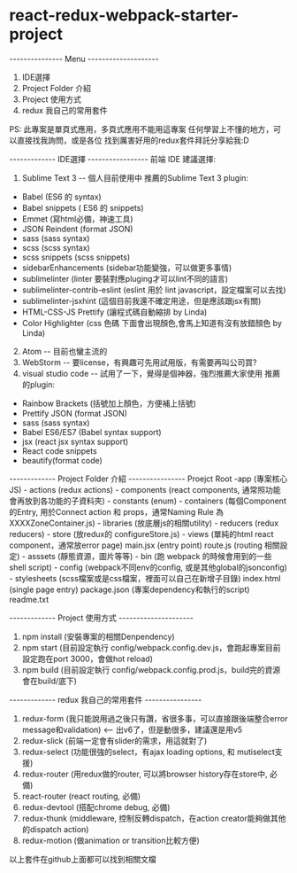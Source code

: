 # react-redux-webpack-starter-project

--------------- Menu --------------------
1. IDE選擇
2. Project Folder 介紹
3. Project 使用方式
4. redux 我自己的常用套件


PS: 此專案是單頁式應用，多頁式應用不能用這專案
任何學習上不懂的地方，可以直接找我詢問，或是各位
找到厲害好用的redux套件拜託分享給我:D


------------- IDE選擇 -----------------
前端 IDE 建議選擇:
1. Sublime Text 3  -- 個人目前使用中
推薦的Sublime Text 3 plugin:
- Babel (ES6 的 syntax)                
- Babel snippets ( ES6 的 snippets)
- Emmet (寫html必備，神速工具)
- JSON Reindent (format JSON)
- sass (sass syntax)
- scss (scss syntax)
- scss snippets (scss snippets)
- sidebarEnhancements (sidebar功能變強，可以做更多事情)
- sublimelinter (linter 要裝對應pluging才可以lint不同的語言)
- sublimelinter-contrib-eslint (eslint 用於 lint javascript，設定檔案可以去找)
- sublimelinter-jsxhint (這個目前我還不確定用途，但是應該跟jsx有關)
- HTML-CSS-JS Prettify (讓程式碼自動縮排 by Linda)
- Color Highlighter (css 色碼 下面會出現顏色,會馬上知道有沒有放錯顏色 by Linda)

2. Atom  -- 目前也蠻主流的
3. WebStorm -- 要license，有興趣可先用試用版，有需要再叫公司買?
4. visual studio code -- 試用了一下，覺得是個神器，強烈推薦大家使用
推薦的plugin:
- Rainbow Brackets (括號加上顏色，方便補上括號)
- Prettify JSON (format JSON)
- sass (sass syntax)
- Babel ES6/ES7 (Babel syntax support)
- jsx (react jsx syntax support)
- React code snippets
- beautify(format code)

------------- Project Folder 介紹 ----------------
Proejct Root
	-app (專案核心JS)
		- actions (redux actions)
		- components (react components, 通常照功能會再放到各功能的子資料夾)
		- constants (enum)
		- containers (每個Component的Entry, 用於Connect action 和 props，通常Naming Rule 為 XXXXZoneContainer.js)
		- libraries (放底層js的相關utility)
		- reducers (redux reducers)
		- store (放redux的 configureStore.js)
		- views (單純的html react component，通常放error page)
		main.jsx (entry point)
		route.js (routing 相關設定)
	- asssets (靜態資源，圖片等等)
	- bin (跑 webpack 的時候會用到的一些 shell script)
	- config (webpack不同env的config, 或是其他global的jsonconfig)
	- stylesheets (scss檔案或是css檔案，裡面可以自己在新增子目錄)
	index.html (single page entry)
	package.json (專案dependency和執行的script)
	readme.txt



------------- Project 使用方式 ---------------------
1. npm install (安裝專案的相關Denpendency)
2. npm start (目前設定執行 config/webpack.config.dev.js，會跑起專案目前設定跑在port 3000，會做hot reload)
3. npm build (目前設定執行 config/webpack.config.prod.js，build完的資源會在build/底下)




------------- redux 我自己的常用套件 ----------------
1. redux-form (我只能說用過之後只有讚，省很多事，可以直接跟後端整合error message和validation) <-- 出v6了，但是動很多，建議還是用v5
2. redux-slick (前端一定會有slider的需求，用這就對了)
3. redux-select (功能很強的select，有ajax loading options, 和 mutiselect支援)
4. redux-router (用redux做的router, 可以將browser history存在store中, 必備)
5. react-router (react routing, 必備)
6. redux-devtool (搭配chrome debug, 必備)
7. redux-thunk (middleware, 控制反轉dispatch，在action creator能夠做其他的dispatch action)
8. redux-motion (做animation or transition比較方便)

以上套件在github上面都可以找到相關文檔

